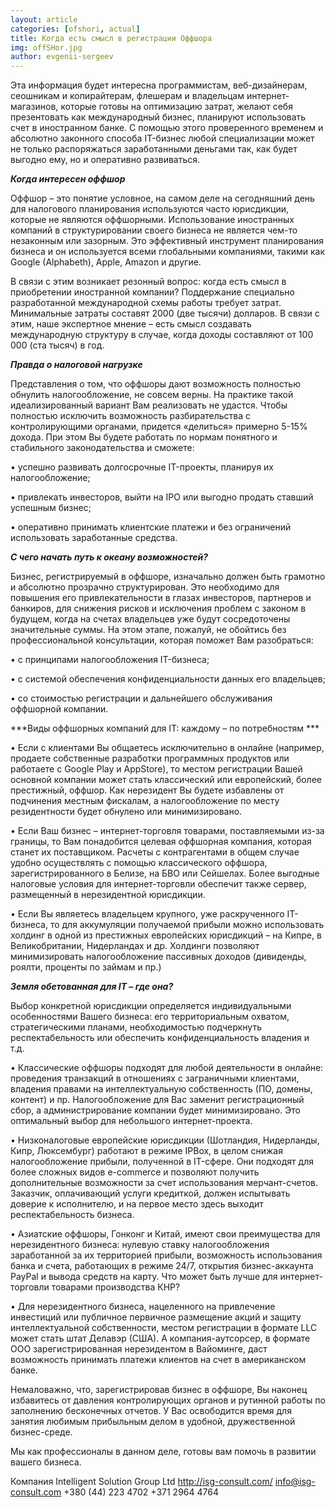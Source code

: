 ```yaml
---
layout: article
categories: [ofshori, actual]
title: Когда есть смысл в регистрации Оффшора
img: offSHor.jpg
author: evgenii-sergeev
--- 
```


Эта информация будет интересна программистам, веб-дизайнерам, сеошникам и копирайтерам, флешерам и владельцам
интернет-магазинов, которые готовы на оптимизацию затрат, желают себя презентовать как международный бизнес, планируют 
использовать счет в иностранном банке. С помощью этого проверенного временем и абсолютно законного способа IT-бизнес любой 
специализации  может не только распоряжаться заработанными деньгами так, как будет выгодно ему, но и оперативно развиваться.

***Когда интересен оффшор***

Оффшор – это понятие условное, на самом деле на сегодняшний день для налогового планирования используются часто юрисдикции, 
которые не являются оффшорными. Использование иностранных компаний в структурировании своего бизнеса не является чем-то 
незаконным или зазорным. Это эффективный инструмент планирования бизнеса и он используется всеми глобальными компаниями,
такими как Google (Alphabeth), Apple, Amazon и другие.

В связи с этим возникает резонный вопрос: когда есть смысл в приобретении иностранной компании? Поддержание специально 
разработанной международной схемы работы требует затрат. Минимальные затраты составят 2000 (две тысячи) долларов. В связи с 
этим, наше экспертное мнение – есть смысл создавать международную структуру в случае, когда доходы составляют от 100 000 
(ста тысяч) в год. 


***Правда о налоговой нагрузке***

Представления о том, что оффшоры дают возможность полностью обнулить  налогообложение, не совсем верны. На практике такой 
идеализированный вариант Вам реализовать не удастся. Чтобы полностью исключить возможность разбирательства с контролирующими 
органами, придется «делиться» примерно 5-15% дохода. При этом Вы будете работать по нормам понятного и стабильного 
законодательства и сможете:

•	успешно развивать долгосрочные IT-проекты, планируя их налогообложение;

•	привлекать инвесторов, выйти на IPO или выгодно продать ставший успешным бизнес;

•	оперативно принимать клиентские платежи и без ограничений использовать заработанные средства.

***С чего начать путь к океану возможностей?***

Бизнес, регистрируемый в оффшоре, изначально должен быть грамотно и абсолютно прозрачно структурирован. Это необходимо для
повышения его привлекательности в глазах инвесторов, партнеров и банкиров, для снижения рисков и исключения проблем с законом
в будущем, когда на счетах владельцев уже будут сосредоточены значительные суммы. На этом этапе, пожалуй, не обойтись без
профессиональной консультации, которая поможет Вам разобраться:

•	с принципами налогообложения IT-бизнеса;

•	с системой обеспечения конфиденциальности данных его владельцев;

•	со стоимостью регистрации и дальнейшего обслуживания оффшорной компании.

***Виды оффшорных компаний для IT: каждому – по потребностям ***

•	Если с клиентами Вы общаетесь исключительно в онлайне (например, продаете собственные разработки программных продуктов или
работаете с Google Play и AppStore), то местом регистрации Вашей основной компании может стать классический или европейский,
более престижный, оффшор. Как нерезидент Вы будете избавлены от подчинения местным фискалам, а налогообложение по месту 
резидентности будет обнулено или минимизировано.

•	Если Ваш бизнес – интернет-торговля товарами, поставляемыми из-за границы, то Вам понадобится целевая оффшорная компания, 
которая станет их поставщиком. Расчеты с контрагентами в общем случае удобно осуществлять с помощью классического оффшора, 
зарегистрированного в Белизе, на БВО или Сейшелах. Более выгодные налоговые  условия для интернет-торговли обеспечит также 
сервер, размещенный в нерезидентной юрисдикции. 

•	Если Вы являетесь владельцем крупного, уже раскрученного IT-бизнеса, то для аккумуляции получаемой прибыли можно 
использовать холдинг в одной из престижных европейских юрисдикций – на Кипре, в Великобритании, Нидерландах и др. Холдинги 
позволяют минимизировать налогообложение пассивных доходов (дивиденды, роялти, проценты по займам и пр.)

***Земля обетованная для IT – где она?***

Выбор конкретной юрисдикции определяется индивидуальными особенностями Вашего бизнеса: его территориальным охватом, 
стратегическими планами, необходимостью подчеркнуть респектабельность или обеспечить конфиденциальность владения и т.д.

•	Классические оффшоры подходят для любой деятельности в онлайне:  проведения транзакций в отношениях с заграничными 
клиентами, владения правами на интеллектуальную собственность (ПО, домены, контент) и пр. Налогообложение для Вас заменит 
регистрационный сбор, а администрирование компании будет минимизировано. Это оптимальный выбор для небольшого 
интернет-проекта.

•	Низконалоговые европейские юрисдикции (Шотландия, Нидерланды, Кипр, Люксембург) работают в режиме IPBox, в целом снижая 
налогообложение прибыли, полученной в IT-сфере. Они подходят для более сложных видов e-commerce и позволяют получить 
дополнительные возможности за счет использования мерчант-счетов. Заказчик, оплачивающий услуги кредиткой, должен испытывать
доверие к исполнителю, и на первое место здесь выходит респектабельность бизнеса.

•	Азиатские оффшоры, Гонконг и Китай, имеют свои преимущества для нерезидентного бизнеса: нулевую ставку налогообложения 
заработанной за их территорией прибыли, возможность использования банка и счета, работающих в режиме 24/7, открытия 
бизнес-аккаунта PayPal и вывода средств на карту. Что может быть лучше для интернет-торговли товарами производства КНР?

•	Для нерезидентного бизнеса, нацеленного на привлечение инвестиций или публичное первичное размещение акций и защиту
интеллектуальной собственности, местом регистрации в формате LLC может стать штат Делавэр (США). А компания-аутсорсер, в
формате ООО зарегистрированная нерезидентом в Вайоминге, даст возможность принимать платежи клиентов на счет в американском
банке. 

Немаловажно, что, зарегистрировав бизнес в оффшоре, Вы наконец избавитесь от давления контролирующих органов и рутинной 
работы по заполнению бесконечных отчетов. У Вас освободится время для занятия любимым прибыльным делом в удобной,
дружественной бизнес-среде.

Мы как профессионалы в данном деле, готовы вам помочь в развитии вашего бизнеса.

Компания Intelligent Solution Group Ltd
http://isg-consult.com/
info@isg-consult.com
+380 (44) 223 4702
+371 2964 4764



